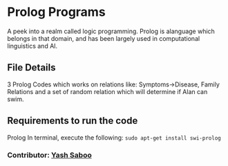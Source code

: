 # Prolog Programs
A peek into a realm called logic programming. Prolog is alanguage which belongs in that domain, and has been largely used in computational linguistics and AI.

## File Details
3 Prolog Codes which works on relations like: Symptoms->Disease, Family Relations and a set of random relation which will determine if Alan can swim.

## Requirements to run the code
Prolog
In terminal, execute the following:
									```
									sudo apt-get install swi-prolog
									```

### Contributor: [Yash Saboo](https://github.com/yashsaboo)